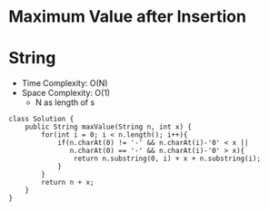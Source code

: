 # Maximum Value after Insertion

# String

- Time Complexity: O(N)
- Space Complexity: O(1)
  - N as length of s

```
class Solution {
    public String maxValue(String n, int x) {
        for(int i = 0; i < n.length(); i++){
            if(n.charAt(0) != '-' && n.charAt(i)-'0' < x ||
               n.charAt(0) == '-' && n.charAt(i)-'0' > x){
                return n.substring(0, i) + x + n.substring(i);
            }
        }
        return n + x;
    }
}
```
